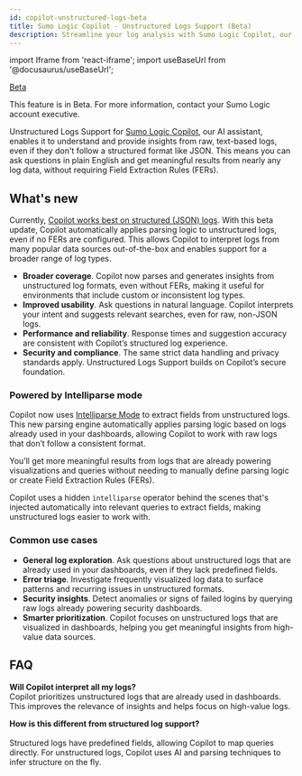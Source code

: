 ```yaml
---
id: copilot-unstructured-logs-beta
title: Sumo Logic Copilot - Unstructured Logs Support (Beta)
description: Streamline your log analysis with Sumo Logic Copilot, our AI-based assistant that simplifies log analysis by letting you ask questions in plain English, even for logs without a well-defined structure.
---
```


import Iframe from 'react-iframe';
import useBaseUrl from '@docusaurus/useBaseUrl';

<head>
  <meta name="robots" content="noindex" />
</head>

<p><a href="/docs/beta"><span className="beta">Beta</span></a></p>

This feature is in Beta. For more information, contact your Sumo Logic account executive.

Unstructured Logs Support for [Sumo Logic Copilot](/docs/search/copilot), our AI assistant, enables it to understand and provide insights from raw, text-based logs, even if they don't follow a structured format like JSON. This means you can ask questions in plain English and get meaningful results from nearly any log data, without requiring Field Extraction Rules (FERs).

## What's new

Currently, [Copilot works best on structured (JSON) logs](/docs/search/copilot/#compatible-log-formats). With this beta update, Copilot automatically applies parsing logic to unstructured logs, even if no FERs are configured. This allows Copilot to interpret logs from many popular data sources out-of-the-box and enables support for a broader range of log types.

* **Broader coverage**. Copilot now parses and generates insights from unstructured log formats, even without FERs, making it useful for environments that include custom or inconsistent log types.
* **Improved usability**. Ask questions in natural language. Copilot interprets your intent and suggests relevant searches, even for raw, non-JSON logs.
* **Performance and reliability**. Response times and suggestion accuracy are consistent with Copilot’s structured log experience.
* **Security and compliance**. The same strict data handling and privacy standards apply. Unstructured Logs Support builds on Copilot’s secure foundation.

### Powered by Intelliparse mode

Copilot now uses [Intelliparse Mode](/docs/search/get-started-with-search/build-search/intelliparse) to extract fields from unstructured logs. This new parsing engine automatically applies parsing logic based on logs already used in your dashboards, allowing Copilot to work with raw logs that don’t follow a consistent format.

You’ll get more meaningful results from logs that are already powering visualizations and queries without needing to manually define parsing logic or create Field Extraction Rules (FERs).

Copilot uses a hidden `intelliparse` operator behind the scenes that's injected automatically into relevant queries to extract fields, making unstructured logs easier to work with.

### Common use cases

* **General log exploration**. Ask questions about unstructured logs that are already used in your dashboards, even if they lack predefined fields.
* **Error triage**.  Investigate frequently visualized log data to surface patterns and recurring issues in unstructured formats.
* **Security insights**. Detect anomalies or signs of failed logins by querying raw logs already powering security dashboards.
* **Smarter prioritization**. Copilot focuses on unstructured logs that are visualized in dashboards, helping you get meaningful insights from high-value data sources.

## FAQ

**Will Copilot interpret all my logs?**<br/>
Copilot prioritizes unstructured logs that are already used in dashboards. This improves the relevance of insights and helps focus on high-value logs.

**How is this different from structured log support?**<br/>  
Structured logs have predefined fields, allowing Copilot to map queries directly. For unstructured logs, Copilot uses AI and parsing techniques to infer structure on the fly.
